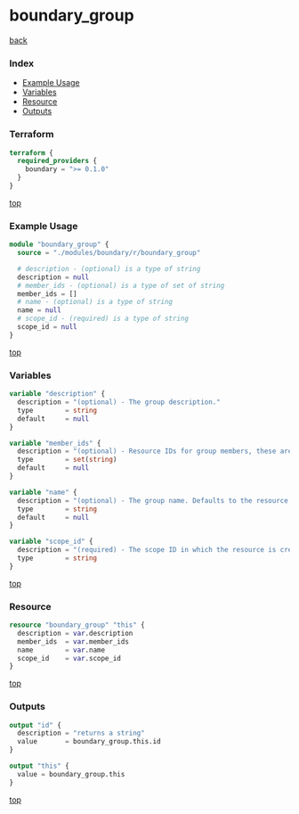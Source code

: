 # boundary_group

[back](../boundary.md)

### Index

- [Example Usage](#example-usage)
- [Variables](#variables)
- [Resource](#resource)
- [Outputs](#outputs)

### Terraform

```terraform
terraform {
  required_providers {
    boundary = ">= 0.1.0"
  }
}
```

[top](#index)

### Example Usage

```terraform
module "boundary_group" {
  source = "./modules/boundary/r/boundary_group"

  # description - (optional) is a type of string
  description = null
  # member_ids - (optional) is a type of set of string
  member_ids = []
  # name - (optional) is a type of string
  name = null
  # scope_id - (required) is a type of string
  scope_id = null
}
```

[top](#index)

### Variables

```terraform
variable "description" {
  description = "(optional) - The group description."
  type        = string
  default     = null
}

variable "member_ids" {
  description = "(optional) - Resource IDs for group members, these are most likely boundary users."
  type        = set(string)
  default     = null
}

variable "name" {
  description = "(optional) - The group name. Defaults to the resource name."
  type        = string
  default     = null
}

variable "scope_id" {
  description = "(required) - The scope ID in which the resource is created. Defaults to the provider's `default_scope` if unset."
  type        = string
}
```

[top](#index)

### Resource

```terraform
resource "boundary_group" "this" {
  description = var.description
  member_ids  = var.member_ids
  name        = var.name
  scope_id    = var.scope_id
}
```

[top](#index)

### Outputs

```terraform
output "id" {
  description = "returns a string"
  value       = boundary_group.this.id
}

output "this" {
  value = boundary_group.this
}
```

[top](#index)